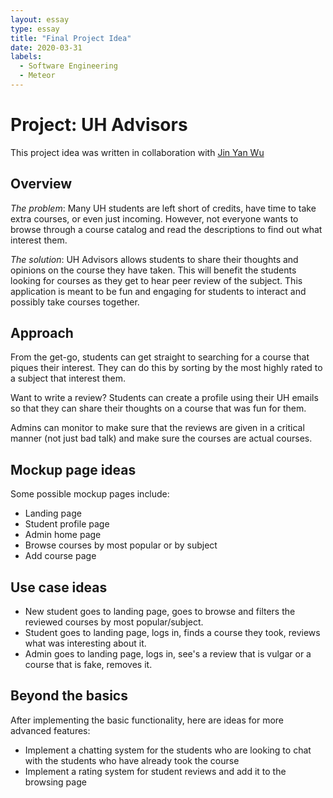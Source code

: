```yaml
---
layout: essay
type: essay
title: "Final Project Idea"
date: 2020-03-31
labels:
  - Software Engineering
  - Meteor
---
```

# Project: UH Advisors
This project idea was written in collaboration with [Jin Yan Wu](https://wjinyan.github.io/)

## Overview
*The problem*: Many UH students are left short of credits, have time to take extra courses, or even just incoming. However, not everyone wants to browse through a course catalog and read the descriptions to find out what interest them.

*The solution*: UH Advisors allows students to share their thoughts and opinions on the course they have taken. This will benefit the students looking for courses as they get to hear peer review of the subject. This application is meant to be fun and engaging for students to interact and possibly take courses together.

## Approach
From the get-go, students can get straight to searching for a course that piques their interest. They can do this by sorting by the most highly rated to a subject that interest them.

Want to write a review? Students can create a profile using their UH emails so that they can share their thoughts on a course that was fun for them.

Admins can monitor to make sure that the reviews are given in a critical manner (not just bad talk) and make sure the courses are actual courses.

## Mockup page ideas
Some possible mockup pages include:
* Landing page
* Student profile page
* Admin home page
* Browse courses by most popular or by subject
* Add course page

## Use case ideas
* New student goes to landing page, goes to browse and filters the reviewed courses by most popular/subject.
* Student goes to landing page, logs in, finds a course they took, reviews what was interesting about it.
* Admin goes to landing page, logs in, see's a review that is vulgar or a course that is fake, removes it.

## Beyond the basics
After implementing the basic functionality, here are ideas for more advanced features:
* Implement a chatting system for the students who are looking to chat with the students who have already took the course
* Implement a rating system for student reviews and add it to the browsing page
